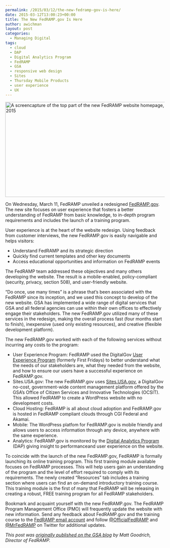 ```yaml
---
permalink: /2015/03/12/the-new-fedramp-gov-is-here/
date: 2015-03-12T13:00:23+00:00
title: The New FedRAMP.gov Is Here
author: awichman
layout: post
categories:
  - Managing Digital
tags:
  - cloud
  - DAP
  - Digital Analytics Program
  - FedRAMP
  - GSA
  - responsive web design
  - Sites
  - Thursday Mobile Products
  - user experience
  - UX
---
```


<img class="aligncenter size-full wp-image-255232" src="https://s3.amazonaws.com/sitesusa/wp-content/uploads/sites/212/2015/03/600-x-300-screencap-of-new-FedRAMP-website-homepage-March-12th-2015.jpg" alt="A screencapture of the top part of the new FedRAMP website homepage, March 12, 2015" width="600" height="300" />

On Wednesday, March 11, FedRAMP unveiled a redesigned [FedRAMP.gov](https://www.fedramp.gov/). The new site focuses on user experience that fosters a better understanding of FedRAMP from basic knowledge, to in-depth program requirements and includes the launch of a training program.

User experience is at the heart of the website redesign. Using feedback from customer interviews, the new FedRAMP.gov is easily navigable and helps visitors:

  * Understand FedRAMP and its strategic direction
  * Quickly find current templates and other key documents
  * Access educational opportunities and information on FedRAMP events

The FedRAMP team addressed these objectives and many others developing the website. The result is a mobile-enabled, policy-compliant (security, privacy, section 508), and user-friendly website.

“Do once, use many times” is a phrase that’s been associated with the FedRAMP since its inception, and we used this concept to develop of the new website. GSA has implemented a wide range of digital services that GSA and all federal agencies can use within their own offices to effectively engage their stakeholders. The new FedRAMP.gov utilized many of these services in the redesign, making the overall process fast (four months start to finish), inexpensive (used only existing resources), and creative (flexible development platform).

The new FedRAMP.gov worked with each of the following services without incurring any costs to the program:

  * User Experience Program: FedRAMP used the DigitalGov [User Experience Program](https://www.digitalgov.gov/resources/digitalgov-user-experience-program/) (formerly First Fridays) to better understand what the needs of our stakeholders are, what they needed from the website, and how to ensure our users have a successful experience on FedRAMP.gov.
  * Sites.USA.gov: The new FedRAMP.gov uses [Sites.USA.gov](https://sites.usa.gov/), a DigitalGov no-cost, government-wide content management platform offered by the GSA’s Office of Citizen Services and Innovative Technologies (OCSIT). This allowed FedRAMP to create a WordPress website with no development costs.
  * Cloud Hosting: FedRAMP is all about cloud adoption and FedRAMP.gov is hosted in FedRAMP compliant clouds through CGI Federal and Akamai.
  * Mobile: The WordPress platfom for FedRAMP.gov is mobile friendly and allows users to access information through any device, anywhere with the same experience.
  * Analytics: FedRAMP.gov is monitored by the [Digital Analytics Program](https://www.digitalgov.gov/services/dap/) (DAP) giving insight to performanceand user experience on the website.

To coincide with the launch of the new FedRAMP.gov, FedRAMP is formally launching its online training program. This first training module available focuses on FedRAMP processes. This will help users gain an understanding of the program and the level of effort required to comply with its requirements. The newly created “Resources” tab includes a training section where users can find an on-demand introductory training course. This training module is the first of many that FedRAMP will be releasing in creating a robust, FREE training program for all FedRAMP stakeholders.

Bookmark and acquaint yourself with the new FedRAMP.gov. The FedRAMP Program Management Office (PMO) will frequently update the website with new information. Send any feedback about FedRAMP.gov and the training course to the [FedRAMP email account](info@fedramp.gov) and follow [@OfficialFedRAMP](https://twitter.com/officialfedramp) and [@MrFedRAMP](https://twitter.com/mrfedramp) on Twitter for additional updates.

<div class="hdivider">
</div>

_This post was [originally published on the GSA blog](http://gsablogs.gsa.gov/gsablog/2015/03/10/the-new-fedramp-gov-is-here/) by Matt Goodrich, Director of FedRAMP._